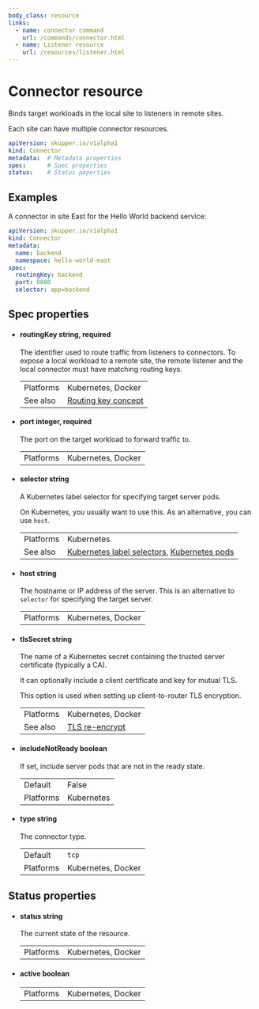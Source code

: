```yaml
---
body_class: resource
links:
  - name: connector command
    url: /commands/connector.html
  - name: Listener resource
    url: /resources/listener.html
---
```


# Connector resource

<section>

Binds target workloads in the local site to listeners in
remote sites.

Each site can have multiple connector resources.

~~~ yaml
apiVersion: skupper.io/v1alpha1
kind: Connector
metadata:  # Metadata properties
spec:      # Spec properties
status:    # Status poperties
~~~

</section>

<section>

## Examples

A connector in site East for the Hello World backend service:

~~~ yaml
apiVersion: skupper.io/v1alpha1
kind: Connector
metadata:
  name: backend
  namespace: hello-world-east
spec:
  routingKey: backend
  port: 8080
  selector: app=backend
~~~

</section>

<section>

## Spec properties

- <h4 id="routingkey">routingKey <span class="property-info">string, required</span></h4>

  The identifier used to route traffic from listeners to
  connectors.  To expose a local workload to a remote
  site, the remote listener and the local connector must
  have matching routing keys.

  | | |
  |-|-|
  | Platforms | Kubernetes, Docker |
  | See also | [Routing key concept]({{site_prefix}}/concepts/routing-key.html) |
  

- <h4 id="port">port <span class="property-info">integer, required</span></h4>

  The port on the target workload to forward traffic to.

  | | |
  |-|-|
  | Platforms | Kubernetes, Docker |
  

- <h4 id="selector">selector <span class="property-info">string</span></h4>

  A Kubernetes label selector for specifying target server
  pods.
  
  On Kubernetes, you usually want to use this.  As an
  alternative, you can use `host`.

  | | |
  |-|-|
  | Platforms | Kubernetes |
  | See also | [Kubernetes label selectors]({{site_prefix}}https://kubernetes.io/docs/concepts/overview/working-with-objects/labels/#label-selectors), [Kubernetes pods]({{site_prefix}}https://kubernetes.io/docs/concepts/workloads/pods/) |
  

- <h4 id="host">host <span class="property-info">string</span></h4>

  The hostname or IP address of the server.  This is an
  alternative to `selector` for specifying the target
  server.

  | | |
  |-|-|
  | Platforms | Kubernetes, Docker |
  

- <h4 id="tlssecret">tlsSecret <span class="property-info">string</span></h4>

  The name of a Kubernetes secret containing the trusted
  server certificate (typically a CA).
  
  It can optionally include a client certificate and key for
  mutual TLS.
  
  This option is used when setting up client-to-router TLS
  encryption.

  | | |
  |-|-|
  | Platforms | Kubernetes, Docker |
  | See also | [TLS re-encrypt]({{site_prefix}}) |
  

- <h4 id="includenotready">includeNotReady <span class="property-info">boolean</span></h4>

  If set, include server pods that are not in the ready
  state.

  | | |
  |-|-|
  | Default | False |
  | Platforms | Kubernetes |
  

- <h4 id="type">type <span class="property-info">string</span></h4>

  The connector type.

  | | |
  |-|-|
  | Default | `tcp` |
  | Platforms | Kubernetes, Docker |
  

</section>

<section>

## Status properties

- <h4 id="status">status <span class="property-info">string</span></h4>

  The current state of the resource.

  | | |
  |-|-|
  | Platforms | Kubernetes, Docker |
  

- <h4 id="active">active <span class="property-info">boolean</span></h4>

  | | |
  |-|-|
  | Platforms | Kubernetes, Docker |
  

</section>
